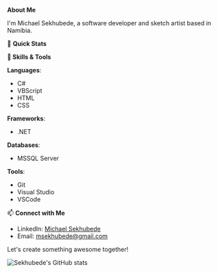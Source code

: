 **About Me**

I'm Michael Sekhubede, a software developer and sketch artist based in Namibia.

🚀 **Quick Stats**

**💼 Skills & Tools**

**Languages**: 
- C#
- VBScript
- HTML
- CSS

**Frameworks**:
- .NET

**Databases**:
- MSSQL Server

**Tools**:
- Git
- Visual Studio
- VSCode

📫 **Connect with Me**

- LinkedIn: [Michael Sekhubede](https://www.linkedin.com/in/michael-sekhubede)
- Email: msekhubede@gmail.com

Let's create something awesome together!

![Sekhubede's GitHub stats](https://github-readme-stats.vercel.app/api?username=sekhubede&show_icons=true&theme=transparent)
